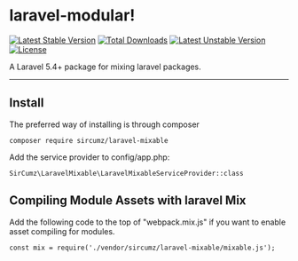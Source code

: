 laravel-modular!
===================
[![Latest Stable Version](https://poser.pugx.org/SirCumz/laravel-mixable/v/stable)](https://packagist.org/packages/SirCumz/laravel-mixable) [![Total Downloads](https://poser.pugx.org/SirCumz/laravel-mixable/downloads)](https://packagist.org/packages/SirCumz/laravel-mixable) [![Latest Unstable Version](https://poser.pugx.org/SirCumz/laravel-mixable/v/unstable)](https://packagist.org/packages/SirCumz/laravel-mixable) [![License](https://poser.pugx.org/SirCumz/laravel-mixable/license)](https://packagist.org/packages/SirCumz/laravel-mixable)

A Laravel 5.4+ package for mixing laravel packages.

----------

Install
-------
The preferred way of installing is through composer

    composer require sircumz/laravel-mixable

Add the service provider to config/app.php:

    SirCumz\LaravelMixable\LaravelMixableServiceProvider::class


Compiling Module Assets with laravel Mix
-------
Add the following code to the top of "webpack.mix.js" if you want to enable asset compiling for modules.

    
    const mix = require('./vendor/sircumz/laravel-mixable/mixable.js');

